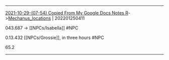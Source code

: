***
[2021-10-29-(07-54) Copied From My Google Docs Notes R](../../sessions/notes_brian/2021-10-29-(07-54)%20Copied%20From%20My%20Google%20Docs%20Notes%20R.md)->[Mechanus_locations](Insights/Attach/Mechanus_locations.md) | 202201250411

043.687 -> [[NPCs/Isabella]] #NPC

0.13.432 [[NPCs/Grossie]], in three hours #NPC

65.2

***